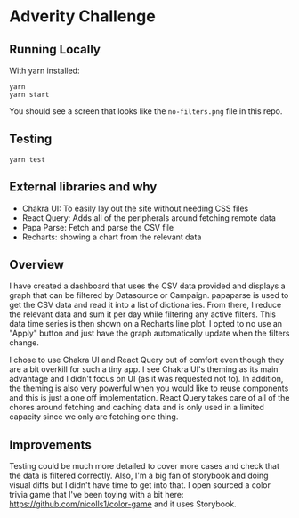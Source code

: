 # Adverity Challenge

## Running Locally

With yarn installed:

```
yarn
yarn start
```

You should see a screen that looks like the `no-filters.png` file in this repo.

## Testing

```
yarn test
```

## External libraries and why

- Chakra UI: To easily lay out the site without needing CSS files
- React Query: Adds all of the peripherals around fetching remote data
- Papa Parse: Fetch and parse the CSV file
- Recharts: showing a chart from the relevant data

## Overview

I have created a dashboard that uses the CSV data provided and displays a graph
that can be filtered by Datasource or Campaign. papaparse is used to get the CSV
data and read it into a list of dictionaries. From there, I reduce the relevant
data and sum it per day while filtering any active filters. This data time
series is then shown on a Recharts line plot. I opted to no use an "Apply"
button and just have the graph automatically update when the filters change.

I chose to use Chakra UI and React Query out of comfort even though they are a
bit overkill for such a tiny app. I see Chakra UI's theming as its main
advantage and I didn't focus on UI (as it was requested not to). In addition,
the theming is also very powerful when you would like to reuse components and
this is just a one off implementation. React Query takes care of all of the
chores around fetching and caching data and is only used in a limited capacity
since we only are fetching one thing.

## Improvements

Testing could be much more detailed to cover more cases and check that the data
is filtered correctly. Also, I'm a big fan of storybook and doing visual diffs
but I didn't have time to get into that. I open sourced a color trivia game that
I've been toying with a bit here: https://github.com/nicolls1/color-game and it
uses Storybook.
